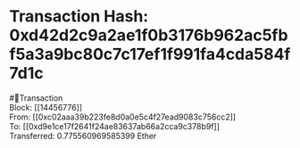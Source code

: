 
Transaction Hash: 0xd42d2c9a2ae1f0b3176b962ac5fbf5a3a9bc80c7c17ef1f991fa4cda584f7d1c
====================================================================================
  
#💸Transaction  
Block: [[14456776]]  
From: [[0xc02aaa39b223fe8d0a0e5c4f27ead9083c756cc2]]  
To: [[0xd9e1ce17f2641f24ae83637ab66a2cca9c378b9f]]  
Transferred: 0.775560969585399 Ether